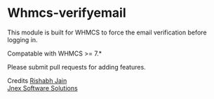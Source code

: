 # Whmcs-verifyemail
This module is built for WHMCS to force the email verification before logging in.

Compatable with  WHMCS >= 7.*

Please submit pull requests for adding features.


Credits
[Rishabh Jain](https://fb.com/jrishabh55)\
[Jnex Software Solutions](http://jnexsoft.com/)
